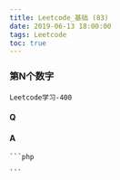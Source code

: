 ```yaml
---
title: Leetcode_基础 (83)
date: 2019-06-13 18:00:00
tags: Leetcode
toc: true
---
```


### 第N个数字
    Leetcode学习-400

<!-- more -->

#### Q
    

#### A
    ```php
        
    ```
